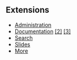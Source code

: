 ## Extensions

- [Administration](https://github.com/jekyll/jekyll-admin)
- [Documentation](http://idratherbewriting.com/documentation-theme-jekyll/) [[2]](https://github.com/abeMedia/jekyll-pdf) [[3]](https://github.com/glejeune/jekyll-epub)
- [Search](https://github.com/christian-fei/Simple-Jekyll-Search)
- [Slides](https://github.com/dploeger/jekyll-revealjs)
- [More](https://jekyllrb.com/docs/plugins/)  

